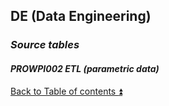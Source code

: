 ## DE (Data Engineering)  

### **_Source tables_**  

#### **_PROWPI002 ETL (parametric data)_**  



[Back to Table of contents :arrow_double_up:](../README.md)